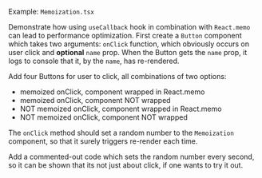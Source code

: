 Example: `Memoization.tsx`

Demonstrate how using `useCallback` hook in combination with `React.memo` can lead to performance optimization. First create a `Button` component which takes two arguments: `onClick` function, which obviously occurs on user click and **optional** `name` prop. When the Button gets the `name` prop, it logs to console that it, by the `name`, has re-rendered.

Add four Buttons for user to click, all combinations of two options:
- memoized onClick, component wrapped in React.memo
- memoized onClick, component NOT wrapped
- NOT memoized onClick, component wrapped in React.memo
- NOT memoized onClick, component NOT wrapped

The `onClick` method should set a random number to the `Memoization` component, so that it surely triggers re-render each time.

Add a commented-out code which sets the random number every second, so it can be shown that its not just about click, if one wants to try it out.